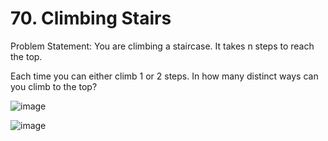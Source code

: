 # 70. Climbing Stairs

Problem Statement: You are climbing a staircase. It takes n steps to reach the top.

Each time you can either climb 1 or 2 steps. In how many distinct ways can you climb to the top?

![image](https://github.com/aryanv175/leetcode/assets/91381804/a3486d5b-9b77-47c7-ab25-61000aeaae26)


![image](https://github.com/aryanv175/leetcode/assets/91381804/da077af4-0aa3-4ba2-8a3a-a4dd6e5fde7b)
